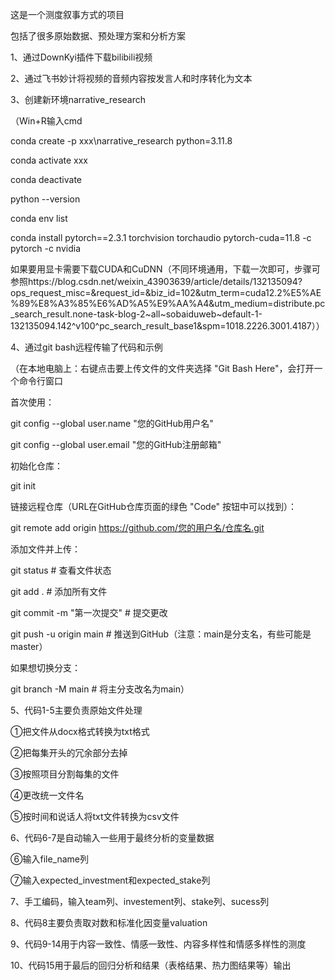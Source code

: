 这是一个测度叙事方式的项目

包括了很多原始数据、预处理方案和分析方案

1、通过DownKyi插件下载bilibili视频

2、通过飞书妙计将视频的音频内容按发言人和时序转化为文本

3、创建新环境narrative_research

（Win+R输入cmd

conda create -p xxx\narrative_research python=3.11.8

conda activate xxx

conda deactivate

python --version

conda env list

conda install pytorch==2.3.1 torchvision torchaudio  pytorch-cuda=11.8 -c pytorch -c nvidia

如果要用显卡需要下载CUDA和CuDNN（不同环境通用，下载一次即可，步骤可参照https://blog.csdn.net/weixin_43903639/article/details/132135094?ops_request_misc=&request_id=&biz_id=102&utm_term=cuda12.2%E5%AE%89%E8%A3%85%E6%AD%A5%E9%AA%A4&utm_medium=distribute.pc_search_result.none-task-blog-2~all~sobaiduweb~default-1-
132135094.142^v100^pc_search_result_base1&spm=1018.2226.3001.4187））

4、通过git bash远程传输了代码和示例

（在本地电脑上：右键点击要上传文件的文件夹选择 "Git Bash Here"，会打开一个命令行窗口

首次使用：

 git config --global user.name "您的GitHub用户名"
 
 git config --global user.email "您的GitHub注册邮箱"

初始化仓库：

 git init

链接远程仓库（URL在GitHub仓库页面的绿色 "Code" 按钮中可以找到）：         

 git remote add origin https://github.com/您的用户名/仓库名.git 

添加文件并上传：  

 git status # 查看文件状态
 
 git add . # 添加所有文件
 
 git commit -m "第一次提交" # 提交更改
 
 git push -u origin main # 推送到GitHub（注意：main是分支名，有些可能是master）

如果想切换分支：      

 git branch -M main  # 将主分支改名为main）

5、代码1-5主要负责原始文件处理

①把文件从docx格式转换为txt格式

②把每集开头的冗余部分去掉

③按照项目分割每集的文件

④更改统一文件名

⑤按时间和说话人将txt文件转换为csv文件

6、代码6-7是自动输入一些用于最终分析的变量数据

⑥输入file_name列

⑦输入expected_investment和expected_stake列

7、手工编码，输入team列、investement列、stake列、sucess列

8、代码8主要负责取对数和标准化因变量valuation

9、代码9-14用于内容一致性、情感一致性、内容多样性和情感多样性的测度

10、代码15用于最后的回归分析和结果（表格结果、热力图结果等）输出
